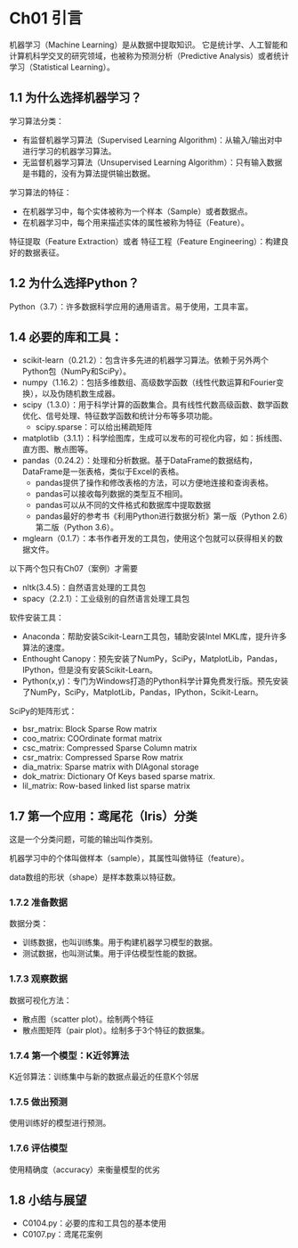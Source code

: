# Ch01 引言

机器学习（Machine Learning）是从数据中提取知识。
它是统计学、人工智能和计算机科学交叉的研究领域，也被称为预测分析（Predictive Analysis）或者统计学习（Statistical Learning）。

## 1.1 为什么选择机器学习？

学习算法分类：
- 有监督机器学习算法（Supervised Learning Algorithm)：从输入/输出对中进行学习的机器学习算法。
- 无监督机器学习算法（Unsupervised Learning Algorithm）：只有输入数据是书籍的，没有为算法提供输出数据。

学习算法的特征：
- 在机器学习中，每个实体被称为一个样本（Sample）或者数据点。
- 在机器学习中，每个用来描述实体的属性被称为特征（Feature）。

特征提取（Feature Extraction）或者 特征工程（Feature Engineering）：构建良好的数据表征。

## 1.2 为什么选择Python？

Python（3.7）：许多数据科学应用的通用语言。易于使用，工具丰富。

## 1.4 必要的库和工具：

- scikit-learn（0.21.2）：包含许多先进的机器学习算法。依赖于另外两个Python包（NumPy和SciPy）。
- numpy（1.16.2）：包括多维数组、高级数学函数（线性代数运算和Fourier变换），以及伪随机数生成器。
- scipy（1.3.0）：用于科学计算的函数集合。具有线性代数高级函数、数学函数优化、信号处理、特征数学函数和统计分布等多项功能。
    - scipy.sparse：可以给出稀疏矩阵
- matplotlib（3.1.1）：科学绘图库，生成可以发布的可视化内容，如：拆线图、直方图、散点图等。
- pandas（0.24.2）：处理和分析数据。基于DataFrame的数据结构，DataFrame是一张表格，类似于Excel的表格。
    - pandas提供了操作和修改表格的方法，可以方便地连接和查询表格。
    - pandas可以接收每列数据的类型互不相同。
    - pandas可以从不同的文件格式和数据库中提取数据
    - pandas最好的参考书《利用Python进行数据分析》第一版（Python 2.6）第二版（Python 3.6）。
- mglearn（0.1.7）：本书作者开发的工具包，使用这个包就可以获得相关的数据文件。

以下两个包只有Ch07（案例）才需要
- nltk(3.4.5)：自然语言处理的工具包
- spacy（2.2.1）：工业级别的自然语言处理工具包

软件安装工具：
- Anaconda：帮助安装Scikit-Learn工具包，辅助安装Intel MKL库，提升许多算法的速度。
- Enthought Canopy：预先安装了NumPy，SciPy，MatplotLib，Pandas，IPython，但是没有安装Scikit-Learn。
- Python(x,y)：专门为Windows打造的Python科学计算免费发行版。预先安装了NumPy，SciPy，MatplotLib，Pandas，IPython，Scikit-Learn。

SciPy的矩阵形式：
- bsr_matrix: Block Sparse Row matrix
- coo_matrix: COOrdinate format matrix
- csc_matrix: Compressed Sparse Column matrix
- csr_matrix: Compressed Sparse Row matrix
- dia_matrix: Sparse matrix with DIAgonal storage
- dok_matrix: Dictionary Of Keys based sparse matrix.
- lil_matrix: Row-based linked list sparse matrix

## 1.7 第一个应用：鸢尾花（Iris）分类

这是一个分类问题，可能的输出叫作类别。

机器学习中的个体叫做样本（sample），其属性叫做特征（feature）。

data数组的形状（shape）是样本数乘以特征数。

### 1.7.2 准备数据 

数据分类：
- 训练数据，也叫训练集。用于构建机器学习模型的数据。
- 测试数据，也叫测试集。用于评估模型性能的数据。

### 1.7.3 观察数据

数据可视化方法：
- 散点图（scatter plot）。绘制两个特征
- 散点图矩阵（pair plot）。绘制多于3个特征的数据集。

### 1.7.4 第一个模型：K近邻算法

K近邻算法：训练集中与新的数据点最近的任意K个邻居

### 1.7.5 做出预测

使用训练好的模型进行预测。

### 1.7.6 评估模型

使用精确度（accuracy）来衡量模型的优劣

## 1.8 小结与展望

- C0104.py：必要的库和工具包的基本使用
- C0107.py：鸢尾花案例